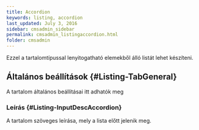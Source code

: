 ```yaml
---
title: Accordion
keywords: listing, accordion
last_updated: July 3, 2016
sidebar: cmsadmin_sidebar
permalink: cmsadmin_listingaccordion.html
folder: cmsadmin
---
```


Ezzel a tartalomtípussal lenyitogatható elemekből álló listát lehet készíteni.

## Általános beállítások {#Listing-TabGeneral}

A tartalom általános beállításai itt adhatók meg

### Leírás {#Listing-InputDescAccordion}

A tartalom szöveges leírása, mely a lista előtt jelenik meg.